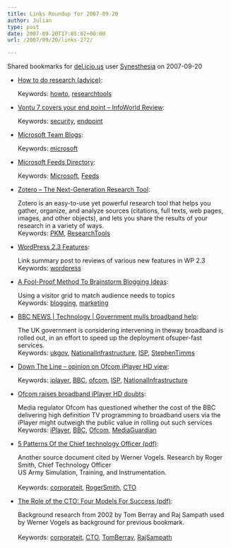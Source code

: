 ```yaml
---
title: Links Roundup for 2007-09-20
author: Julian
type: post
date: 2007-09-20T17:05:02+00:00
url: /2007/09/20/links-272/

---
```

Shared bookmarks for [del.icio.us][1] user  [Synesthesia][2] on 2007-09-20

  * [How to do research (advice)][3]:
  
       
    Keywords: [howto][4], [researchtools][5]
  * [Vontu 7 covers your end point &#8211; InfoWorld Review][6]:
  
       
    Keywords: [security][7], [endpoint][8]
  * [Microsoft Team Blogs][9]:
  
       
    Keywords: [microsoft][10]
  * [Microsoft Feeds Directory][11]:
  
       
    Keywords: [Microsoft][12], [Feeds][13]
  * [Zotero &#8211; The Next-Generation Research Tool][14]:
  
    Zotero is an easy-to-use yet powerful research tool that helps you gather, organize, and analyze sources (citations, full texts, web pages, images, and other objects), and lets you share the results of your research in a variety of ways.    
    Keywords: [PKM][15], [ResearchTools][16]
  * [WordPress 2.3 Features][17]:
  
    Link summary post to reviews of various new features in WP 2.3    
    Keywords: [wordpress][18]
  * [A Fool-Proof Method To Brainstorm Blogging Ideas][19]:
  
    Using a visitor grid to match audience needs to topics    
    Keywords: [blogging][20], [marketing][21]
  * [BBC NEWS | Technology | Government mulls broadband help][22]:
  
    The UK government is considering intervening in theway broadband is rolled out, in an effort to speed up the deployment ofsuper-fast services.   
    Keywords: [ukgov][23], [NationalInfrastructure][24], [ISP][25], [StephenTimms][26]
  * [Down The Line &#8211; opinion on Ofcom iPlayer HD view][27]:
  
       
    Keywords: [iplayer][28], [BBC][29], [ofcom][30], [ISP][25], [NationalInfrastructure][24]
  * [Ofcom raises broadband iPlayer HD doubts][31]:
  
    Media regulator Ofcom has questioned whether the cost of the BBC delivering high definition TV programming to broadband users via the iPlayer might outweigh the public value in rolling out such services   
    Keywords: [iPlayer][32], [BBC][29], [Ofcom][33], [MediaGuardian][34]

<!--more-->

  * [5 Patterns Of the Chief technology Officer (pdf)][35]:
  
    Another source document cited by Werner Vogels. Research by Roger Smith, Chief Technology Officer<br>US Army Simulation, Training, and Instrumentation.<br>   
    Keywords: [corporateit][36], [RogerSmith][37], [CTO][38]
  * [The Role of the CTO: Four Models For Success (pdf)][39]:
  
    Background research from 2002 by Tom Berray and Raj Sampath used by Werner Vogels as background for previous bookmark.<br>   
    Keywords: [corporateit][36], [CTO][38], [TomBerray][40], [RajSampath][41]

 [1]: http://del.icio.us/
 [2]: http://del.icio.us/synesthesia
 [3]: http://www.angelfire.com/biz/rumsby/ARES.html "http://www.angelfire.com/biz/rumsby/ARES.html"
 [4]: http://del.icio.us/synesthesia/howto
 [5]: http://del.icio.us/synesthesia/researchtools
 [6]: http://www.infoworld.com/article/07/09/20/38TC-vontu-7-covers-your-endpoint_1.html "http://www.infoworld.com/article/07/09/20/38TC-vontu-7-covers-your-endpoint_1.html"
 [7]: http://del.icio.us/synesthesia/security
 [8]: http://del.icio.us/synesthesia/endpoint
 [9]: http://windowsvistablog.com/blogs/windowsexperience/pages/microsoft-blogs.aspx "http://windowsvistablog.com/blogs/windowsexperience/pages/microsoft-blogs.aspx"
 [10]: http://del.icio.us/synesthesia/microsoft
 [11]: http://www.microsoft.com/rss "http://www.microsoft.com/rss"
 [12]: http://del.icio.us/synesthesia/Microsoft
 [13]: http://del.icio.us/synesthesia/Feeds
 [14]: http://www.zotero.org/about "http://www.zotero.org/about"
 [15]: http://del.icio.us/synesthesia/PKM
 [16]: http://del.icio.us/synesthesia/ResearchTools
 [17]: http://weblogtoolscollection.com/archives/2007/09/17/wordpress-23-features "http://weblogtoolscollection.com/archives/2007/09/17/wordpress-23-features"
 [18]: http://del.icio.us/synesthesia/wordpress
 [19]: http://www.ihelpyoublog.com/20070224-tutorial-jumpstart-your-blogging-with-the-visitor-grid "http://www.ihelpyoublog.com/20070224-tutorial-jumpstart-your-blogging-with-the-visitor-grid"
 [20]: http://del.icio.us/synesthesia/blogging
 [21]: http://del.icio.us/synesthesia/marketing
 [22]: http://news.bbc.co.uk/1/hi/technology/7001413.stm "http://news.bbc.co.uk/1/hi/technology/7001413.stm"
 [23]: http://del.icio.us/synesthesia/ukgov
 [24]: http://del.icio.us/synesthesia/NationalInfrastructure
 [25]: http://del.icio.us/synesthesia/ISP
 [26]: http://del.icio.us/synesthesia/StephenTimms
 [27]: http://www.transdiffusion.org/emc/7days/blog/2007/09/down-line.htm "http://www.transdiffusion.org/emc/7days/blog/2007/09/down-line.htm"
 [28]: http://del.icio.us/synesthesia/iplayer
 [29]: http://del.icio.us/synesthesia/BBC
 [30]: http://del.icio.us/synesthesia/ofcom
 [31]: http://media.guardian.co.uk/broadcast/story/0,,2171930,00.html "http://media.guardian.co.uk/broadcast/story/0,,2171930,00.html"
 [32]: http://del.icio.us/synesthesia/iPlayer
 [33]: http://del.icio.us/synesthesia/Ofcom
 [34]: http://del.icio.us/synesthesia/MediaGuardian
 [35]: http://www.ctonet.org/documents/5PatternsofCTO.pdf "http://www.ctonet.org/documents/5PatternsofCTO.pdf"
 [36]: http://del.icio.us/synesthesia/corporateit
 [37]: http://del.icio.us/synesthesia/RogerSmith
 [38]: http://del.icio.us/synesthesia/CTO
 [39]: http://www.brixtonspa.com/Career/The_Role_of_the_CTO_4Models.pdf "http://www.brixtonspa.com/Career/The_Role_of_the_CTO_4Models.pdf"
 [40]: http://del.icio.us/synesthesia/TomBerray
 [41]: http://del.icio.us/synesthesia/RajSampath